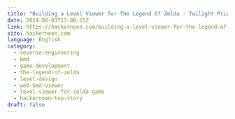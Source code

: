 ```yaml
---
title: "Building a Level Viewer for The Legend Of Zelda - Twilight Princess"
date: 2024-08-03T13:00:15Z
link: https://hackernoon.com/building-a-level-viewer-for-the-legend-of-zelda-twilight-princess?source=rss&utm_medium=RSS&utm_source=news.12bit.vn
site: hackernoon.com
language: English
category:
  - reverse-engineering
  - bmd
  - game-development
  - the-legend-of-zelda
  - level-design
  - web-bmd-viewer
  - level-viewer-for-zelda-game
  - hackernoon-top-story
draft: false
---
```

